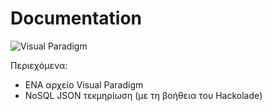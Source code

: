 # Documentation

![Visual Paradigm](https://img.shields.io/badge/Visual%20Paradigm-v16.3-orange)

Περιεχόμενα:

- ΕΝΑ αρχείο Visual Paradigm
- NoSQL JSON τεκμηρίωση (με τη βοήθεια του Hackolade)

